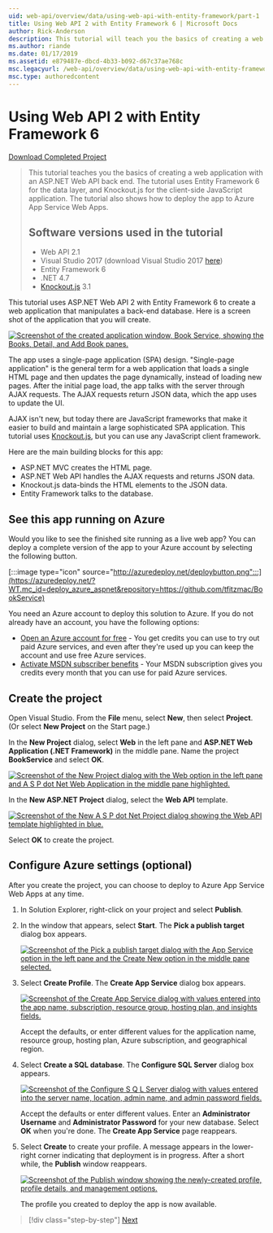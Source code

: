 ```yaml
---
uid: web-api/overview/data/using-web-api-with-entity-framework/part-1
title: Using Web API 2 with Entity Framework 6 | Microsoft Docs
author: Rick-Anderson
description: This tutorial will teach you the basics of creating a web application with an ASP.NET Web API back end. The tutorial uses Entity Framework 6 for the data lay...
ms.author: riande
ms.date: 01/17/2019
ms.assetid: e879487e-dbcd-4b33-b092-d67c37ae768c
msc.legacyurl: /web-api/overview/data/using-web-api-with-entity-framework/part-1
msc.type: authoredcontent
---
```

# Using Web API 2 with Entity Framework 6

[Download Completed Project](https://github.com/MikeWasson/BookService)

> This tutorial teaches you the basics of creating a web application with an ASP.NET Web API back end. The tutorial uses Entity Framework 6 for the data layer, and Knockout.js for the client-side JavaScript application. The tutorial also shows how to deploy the app to Azure App Service Web Apps.
>
> ## Software versions used in the tutorial
>
> - Web API 2.1
> - Visual Studio 2017 (download Visual Studio 2017 [here](https://visualstudio.microsoft.com/downloads/?utm_medium=microsoft&utm_source=learn.microsoft.com&utm_campaign=button+cta&utm_content=download+vs2017))
> - Entity Framework 6
> - .NET 4.7
> - [Knockout.js](http://knockoutjs.com/) 3.1

This tutorial uses ASP.NET Web API 2 with Entity Framework 6 to create a web application that manipulates a back-end database. Here is a screen shot of the application that you will create.

[![Screenshot of the created application window, Book Service, showing the Books, Detail, and Add Book panes.](part-1/_static/image2.png)](part-1/_static/image1.png)

The app uses a single-page application (SPA) design. "Single-page application" is the general term for a web application that loads a single HTML page and then updates the page dynamically, instead of loading new pages. After the initial page load, the app talks with the server through AJAX requests. The AJAX requests return JSON data, which the app uses to update the UI.

AJAX isn't new, but today there are JavaScript frameworks that make it easier to build and maintain a large sophisticated SPA application. This tutorial uses [Knockout.js](http://knockoutjs.com/), but you can use any JavaScript client framework.

Here are the main building blocks for this app:

- ASP.NET MVC creates the HTML page.
- ASP.NET Web API handles the AJAX requests and returns JSON data.
- Knockout.js data-binds the HTML elements to the JSON data.
- Entity Framework talks to the database.

## See this app running on Azure

Would you like to see the finished site running as a live web app? You can deploy a complete version of the app to your Azure account by selecting the following button.

[:::image type="icon" source="http://azuredeploy.net/deploybutton.png":::](https://azuredeploy.net/?WT.mc_id=deploy_azure_aspnet&repository=https://github.com/tfitzmac/BookService)

You need an Azure account to deploy this solution to Azure. If you do not already have an account, you have the following options:

- [Open an Azure account for free](https://azure.microsoft.com/pricing/free-trial/?WT.mc_id=A443DD604) - You get credits you can use to try out paid Azure services, and even after they're used up you can keep the account and use free Azure services.
- [Activate MSDN subscriber benefits](https://azure.microsoft.com/pricing/member-offers/msdn-benefits-details/?WT.mc_id=A443DD604) - Your MSDN subscription gives you credits every month that you can use for paid Azure services.

## Create the project

Open Visual Studio. From the **File** menu, select **New**, then select **Project**. (Or select **New Project** on the Start page.)

In the **New Project** dialog, select **Web** in the left pane and **ASP.NET Web Application (.NET Framework)** in the middle pane. Name the project **BookService** and select **OK**.

[![Screenshot of the New Project dialog with the Web option in the left pane and A S P dot Net Web Application in the middle pane highlighted.](part-1/_static/image11.png)](part-1/_static/image11.png)

In the **New ASP.NET Project** dialog, select the **Web API** template.

[![Screenshot of the New A S P dot Net Project dialog showing the Web API template highlighted in blue.](part-1/_static/image12.png)](part-1/_static/image12.png)

Select **OK** to create the project.

## Configure Azure settings (optional)

After you create the project, you can choose to deploy to Azure App Service Web Apps at any time. 

1. In Solution Explorer, right-click on your project and select **Publish**.

2. In the window that appears, select **Start**. The **Pick a publish target** dialog box appears.

   [![Screenshot of the Pick a publish target dialog with the App Service option in the left pane and the Create New option in the middle pane selected.](part-1/_static/image14.png)](part-1/_static/image14.png)

3. Select **Create Profile**. The **Create App Service** dialog box appears.

   [![Screenshot of the Create App Service dialog with values entered into the app name, subscription, resource group, hosting plan, and insights fields.](part-1/_static/image15.png)](part-1/_static/image15.png)

   Accept the defaults, or enter different values for the application name, resource group, hosting plan, Azure subscription, and geographical region. 

4. Select **Create a SQL database**. The **Configure SQL Server** dialog box appears. 

   [![Screenshot of the Configure S Q L Server dialog with values entered into the server name, location, admin name, and admin password fields.](part-1/_static/image16.png)](part-1/_static/image16.png)

   Accept the defaults or enter different values. Enter an **Administrator Username** and **Administrator Password** for your new database. Select **OK** when you're done. The **Create App Service** page reappears.

5. Select **Create** to create your profile. A message appears in the lower-right corner indicating that deployment is in progress. After a short while, the **Publish** window reappears.

    [![Screenshot of the Publish window showing the newly-created profile, profile details, and management options.](part-1/_static/image17.png)](part-1/_static/image17.png)
   
    The profile you created to deploy the app is now available. 

> [!div class="step-by-step"]
> [Next](part-2.md)
